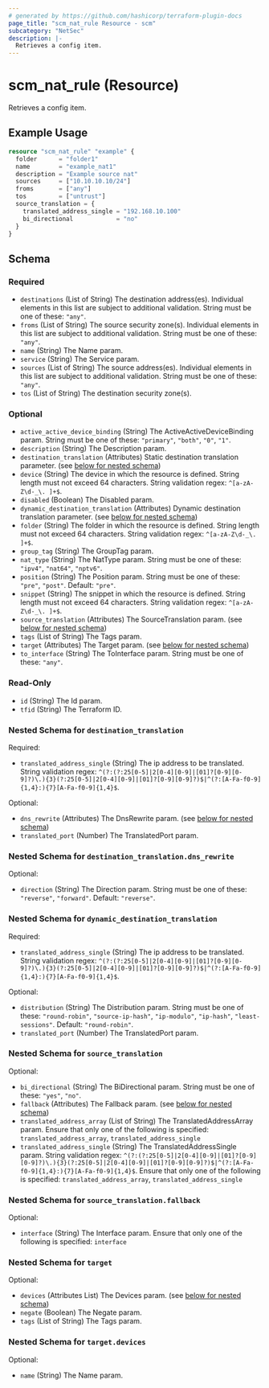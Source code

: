 ```yaml
---
# generated by https://github.com/hashicorp/terraform-plugin-docs
page_title: "scm_nat_rule Resource - scm"
subcategory: "NetSec"
description: |-
  Retrieves a config item.
---
```


# scm_nat_rule (Resource)

Retrieves a config item.

## Example Usage

```terraform
resource "scm_nat_rule" "example" {
  folder      = "folder1"
  name        = "example_nat1"
  description = "Example source nat"
  sources     = ["10.10.10.10/24"]
  froms       = ["any"]
  tos         = ["untrust"]
  source_translation = {
    translated_address_single = "192.168.10.100"
    bi_directional            = "no"
  }
}
```

<!-- schema generated by tfplugindocs -->
## Schema

### Required

- `destinations` (List of String) The destination address(es). Individual elements in this list are subject to additional validation. String must be one of these: `"any"`.
- `froms` (List of String) The source security zone(s). Individual elements in this list are subject to additional validation. String must be one of these: `"any"`.
- `name` (String) The Name param.
- `service` (String) The Service param.
- `sources` (List of String) The source address(es). Individual elements in this list are subject to additional validation. String must be one of these: `"any"`.
- `tos` (List of String) The destination security zone(s).

### Optional

- `active_active_device_binding` (String) The ActiveActiveDeviceBinding param. String must be one of these: `"primary"`, `"both"`, `"0"`, `"1"`.
- `description` (String) The Description param.
- `destination_translation` (Attributes) Static destination translation parameter. (see [below for nested schema](#nestedatt--destination_translation))
- `device` (String) The device in which the resource is defined. String length must not exceed 64 characters. String validation regex: `^[a-zA-Z\d-_\. ]+$`.
- `disabled` (Boolean) The Disabled param.
- `dynamic_destination_translation` (Attributes) Dynamic destination translation parameter. (see [below for nested schema](#nestedatt--dynamic_destination_translation))
- `folder` (String) The folder in which the resource is defined. String length must not exceed 64 characters. String validation regex: `^[a-zA-Z\d-_\. ]+$`.
- `group_tag` (String) The GroupTag param.
- `nat_type` (String) The NatType param. String must be one of these: `"ipv4"`, `"nat64"`, `"nptv6"`.
- `position` (String) The Position param. String must be one of these: `"pre"`, `"post"`. Default: `"pre"`.
- `snippet` (String) The snippet in which the resource is defined. String length must not exceed 64 characters. String validation regex: `^[a-zA-Z\d-_\. ]+$`.
- `source_translation` (Attributes) The SourceTranslation param. (see [below for nested schema](#nestedatt--source_translation))
- `tags` (List of String) The Tags param.
- `target` (Attributes) The Target param. (see [below for nested schema](#nestedatt--target))
- `to_interface` (String) The ToInterface param. String must be one of these: `"any"`.

### Read-Only

- `id` (String) The Id param.
- `tfid` (String) The Terraform ID.

<a id="nestedatt--destination_translation"></a>
### Nested Schema for `destination_translation`

Required:

- `translated_address_single` (String) The ip address to be translated. String validation regex: `^(?:(?:25[0-5]|2[0-4][0-9]|[01]?[0-9][0-9]?)\.){3}(?:25[0-5]|2[0-4][0-9]|[01]?[0-9][0-9]?)$|^(?:[A-Fa-f0-9]{1,4}:){7}[A-Fa-f0-9]{1,4}$`.

Optional:

- `dns_rewrite` (Attributes) The DnsRewrite param. (see [below for nested schema](#nestedatt--destination_translation--dns_rewrite))
- `translated_port` (Number) The TranslatedPort param.

<a id="nestedatt--destination_translation--dns_rewrite"></a>
### Nested Schema for `destination_translation.dns_rewrite`

Optional:

- `direction` (String) The Direction param. String must be one of these: `"reverse"`, `"forward"`. Default: `"reverse"`.



<a id="nestedatt--dynamic_destination_translation"></a>
### Nested Schema for `dynamic_destination_translation`

Required:

- `translated_address_single` (String) The ip address to be translated. String validation regex: `^(?:(?:25[0-5]|2[0-4][0-9]|[01]?[0-9][0-9]?)\.){3}(?:25[0-5]|2[0-4][0-9]|[01]?[0-9][0-9]?)$|^(?:[A-Fa-f0-9]{1,4}:){7}[A-Fa-f0-9]{1,4}$`.

Optional:

- `distribution` (String) The Distribution param. String must be one of these: `"round-robin"`, `"source-ip-hash"`, `"ip-modulo"`, `"ip-hash"`, `"least-sessions"`. Default: `"round-robin"`.
- `translated_port` (Number) The TranslatedPort param.


<a id="nestedatt--source_translation"></a>
### Nested Schema for `source_translation`

Optional:

- `bi_directional` (String) The BiDirectional param. String must be one of these: `"yes"`, `"no"`.
- `fallback` (Attributes) The Fallback param. (see [below for nested schema](#nestedatt--source_translation--fallback))
- `translated_address_array` (List of String) The TranslatedAddressArray param. Ensure that only one of the following is specified: `translated_address_array`, `translated_address_single`
- `translated_address_single` (String) The TranslatedAddressSingle param. String validation regex: `^(?:(?:25[0-5]|2[0-4][0-9]|[01]?[0-9][0-9]?)\.){3}(?:25[0-5]|2[0-4][0-9]|[01]?[0-9][0-9]?)$|^(?:[A-Fa-f0-9]{1,4}:){7}[A-Fa-f0-9]{1,4}$`. Ensure that only one of the following is specified: `translated_address_array`, `translated_address_single`

<a id="nestedatt--source_translation--fallback"></a>
### Nested Schema for `source_translation.fallback`

Optional:

- `interface` (String) The Interface param. Ensure that only one of the following is specified: `interface`



<a id="nestedatt--target"></a>
### Nested Schema for `target`

Optional:

- `devices` (Attributes List) The Devices param. (see [below for nested schema](#nestedatt--target--devices))
- `negate` (Boolean) The Negate param.
- `tags` (List of String) The Tags param.

<a id="nestedatt--target--devices"></a>
### Nested Schema for `target.devices`

Optional:

- `name` (String) The Name param.
